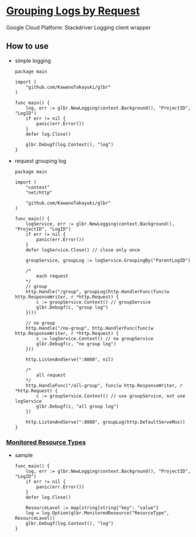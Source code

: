 # [Grouping Logs by Request](https://godoc.org/cloud.google.com/go/logging#hdr-Grouping_Logs_by_Request)

Google Cloud Platform: Stackdriver Logging client wrapper

## How to use

* simple logging

    ```golang
    package main

    import (
        "github.com/KawanoTakayuki/glbr"
    )

    func main() {
        log, err := glbr.NewLogging(context.Background(), "ProjectID", "LogID")
        if err != nil {
            panic(err.Error())
        }
        defer log.Close()

        glbr.Debugf(log.Context(), "log")
    }
    ```

* request grouping log

    ```golang
    package main

    import (
        "context"
        "net/http"

        "github.com/KawanoTakayuki/glbr"
    )

    func main() {
        logService, err := glbr.NewLogging(context.Background(), "ProjectID", "LogID")
        if err != nil {
            panic(err.Error())
        }
        defer logService.Close() // close only once

        groupService, groupLog := logService.GroupingBy("ParentLogID")

        /*
            each request
        */
        // group
        http.Handle("/group", groupLog(http.HandlerFunc(func(w http.ResponseWriter, r *http.Request) {
            c := groupService.Context() // groupService
            glbr.Debugf(c, "group log")
        })))

        // no group
        http.Handle("/no-group", http.HandlerFunc(func(w http.ResponseWriter, r *http.Request) {
            c := logService.Context() // no groupService
            glbr.Debugf(c, "no group log")
        }))

        http.ListenAndServe(":8080", nil)

        /*
            all request
        */
        http.HandleFunc("/all-group", func(w http.ResponseWriter, r *http.Request) {
            c := groupService.Context() // use groupService, not use logService
            glbr.Debugf(c, "all group log")
        })

        http.ListenAndServe(":8080", groupLog(http.DefaultServeMux))
    }
    ```

### [Monitored Resource Types](https://cloud.google.com/monitoring/api/resources)

* sample

    ```golang
    func main() {
        log, err := glbr.NewLogging(context.Background(), "ProjectID", "LogID")
        if err != nil {
            panic(err.Error())
        }
        defer log.Close()

        ResourceLavel := map[string]string{"key": "value"}
        log = log.Option(glbr.MonitoredResource("ResorceType", ResourceLavel))
        glbr.Debugf(log.Context(), "log")
    }
    ```
